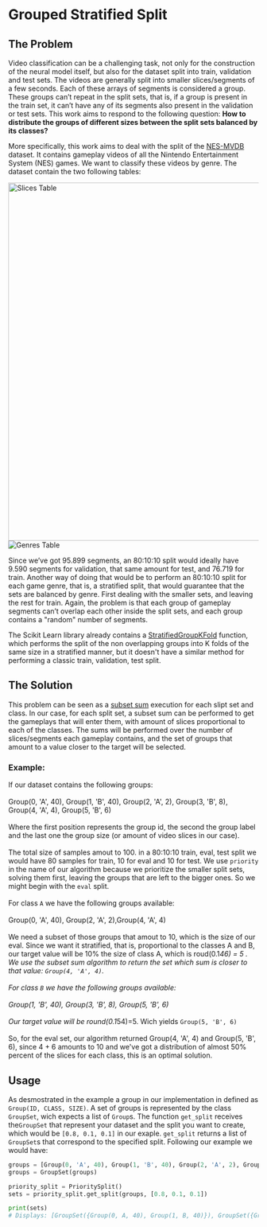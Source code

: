 # Grouped Stratified Split

## The Problem
Video classification can be a challenging task, not only for the construction of the neural model itself, but also for the dataset split into train, validation and test sets. The videos are generally split into smaller slices/segments of a few seconds. Each of these arrays of segments is considered a group. These groups can’t repeat in the split sets, that is, if a group is present in the train set, it can’t have any of its segments also present in the validation or test sets. This work aims to respond to the following question: **How to distribute the groups of different sizes between the split sets balanced by its classes?**

More specifically, this work aims to deal with the split of the [NES-MVDB](https://github.com/rubensolv/NES-VMDB) dataset. It contains gameplay videos of all the Nintendo Entertainment System (NES) games. We want to classify these videos by genre. The dataset contain the two following tables:

<img src="https://github.com/jpmedras/priority_group_stratified_split/blob/main/assets/imgs/segments_table.png" width="720px" align="center" alt="Slices Table">

<img src="https://github.com/jpmedras/priority_group_stratified_split/blob/main/assets/imgs/genres_table.png" align="center" alt="Genres Table">

<br>

Since we’ve got 95.899 segments, an 80:10:10 split would ideally have 9.590 segments for validation, that same amount for test, and 76.719 for train. Another way of doing that would be to perform an 80:10:10 split for each game genre, that is, a stratified split, that would guarantee that the sets are balanced by genre. First dealing with the smaller sets, and leaving the rest for train. Again, the problem is that each group of gameplay segments can’t overlap each other inside the split sets, and each group contains a "random" number of segments.

The Scikit Learn library already contains a [StratifiedGroupKFold](https://scikit-learn.org/stable/modules/generated/sklearn.model_selection.StratifiedGroupKFold.html#stratifiedgroupkfold) function, which performs the split of the non overlapping groups into K folds of the same size in a stratified manner, but it doesn't have a similar method for performing a classic train, validation, test split.

## The Solution
This problem can be seen as a [subset sum](https://en.wikipedia.org/wiki/Subset_sum_problem) execution for each slipt set and class. In our case, for each split set, a subset sum can be performed to get the gameplays that will enter them, with amount of slices proportional to each of the classes. The sums will be performed over the number of slices/segments each gameplay contains, and the set of groups that amount to a value closer to the target will be selected.

### Example:
If our dataset contains the following groups: 
<br><br>
Group(0, 'A', 40), Group(1, 'B', 40), Group(2, 'A', 2), Group(3, 'B', 8), Group(4, 'A', 4), Group(5, 'B', 6) 
<br><br>
Where the first position represents the group id, the second the group label and the last one the group size (or amount of video slices in our case).
<br><br>
The total size of samples amout to 100. in a 80:10:10 train, eval, test split we would have 80 samples for train, 10 for eval and 10 for test. We use `priority` in the name of our algorithm because we prioritize the smaller split sets, solving them first, leaving the groups that are left to the bigger ones. So we might begin with the `eval` split.
<br><br>
For class `A` we have the following groups available:
<br><br>
Group(0, 'A', 40), Group(2, 'A', 2),Group(4, 'A', 4)
<br><br>
We need a subset of those groups that amout to 10, which is the size of our eval. Since we want it stratified, that is, proportional to the classes A and B, our target value will be 10% the size of class A, which is roud(0.1*46) = 5 . We use the subset sum algorithm to return the set which sum is closer to that value:
`Group(4, 'A', 4)`.
<br><br>
For class `B` we have the following groups available:
<br><br>
Group(1, 'B', 40),  Group(3, 'B', 8), Group(5, 'B', 6) 
<br><br>
Our target value will be round(0.1*54)=5. Wich yields `Group(5, 'B', 6)`
<br><br>
So, for the eval set, our algorithm returned Group(4, 'A', 4) and Group(5, 'B', 6), since 4 + 6 amounts to 10 and we've got a distribution of almost 50% percent of the slices for each class, this is an optimal solution.

## Usage
As desmostrated in the example a group in our implementation in defined as `Group(ID, CLASS, SIZE)`. A set of groups is represented by the class `GroupSet`, wich expects a list of `Group`s. The function `get_split` receives the`GroupSet` that represent your dataset and the split you want to create, which would be `[0.8, 0.1, 0.1]` in our exaple. `get_split` returns a list of `GroupSet`s that correspond to the specified split. Following our example we would have:
```Python
groups = [Group(0, 'A', 40), Group(1, 'B', 40), Group(2, 'A', 2), Group(3, 'B', 8), Group(4, 'A', 4), Group(5, 'B', 6)]
groups = GroupSet(groups)

priority_split = PrioritySplit()
sets = priority_split.get_split(groups, [0.8, 0.1, 0.1])

print(sets)
# Displays: [GroupSet({Group(0, A, 40), Group(1, B, 40)}), GroupSet({Group(4, A, 4), Group(5, B, 6)}), GroupSet({Group(2, A, 2), Group(3, B, 8)})]
```
